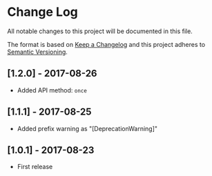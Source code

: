 # Change Log
All notable changes to this project will be documented in this file.

The format is based on [Keep a Changelog](http://keepachangelog.com/)
and this project adheres to [Semantic Versioning](http://semver.org/).

## [1.2.0] - 2017-08-26
- Added API method: `once`

## [1.1.1] - 2017-08-25
- Added prefix warning as "[DeprecationWarning]"

## [1.0.1] - 2017-08-23
- First release